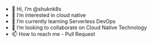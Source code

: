 - 👋 Hi, I’m @shuknk8s
- 👀 I’m interested in cloud native 
- 🌱 I’m currently learning Serverless DevOps
- 💞️ I’m looking to collaborate on Cloud Native Technology
- 📫 How to reach me - Pull Request

<!---
shuknk8s/shuknk8s is a ✨ special ✨ repository because its `README.md` (this file) appears on your GitHub profile.
You can click the Preview link to take a look at your changes.
--->
